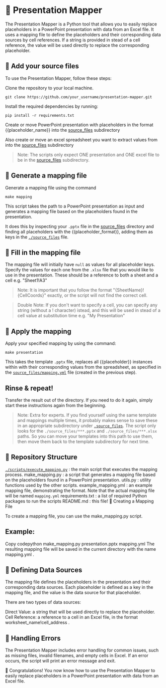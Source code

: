 # 📝 Presentation Mapper

The Presentation Mapper is a Python tool that allows you to easily replace placeholders in a PowerPoint presentation with data from an Excel file. It uses a mapping file to define the placeholders and their corresponding data sources by cell references. If a string is provided in stead of a cell reference, the value will be used directly to replace the corresponding placeholder.

## 🚀 Add your source files

To use the Presentation Mapper, follow these steps:

Clone the repository to your local machine.
```
git clone https://github.com/your_username/presentation-mapper.git
```

Install the required dependencies by running:
```
pip install -r requirements.txt
```

Create or move PowerPoint presentation with placeholders in the format 
{{placeholder_name}} into the [source_files](./source_files/) subdirectory

Also create or move an excel spreadsheet you want to extract values from into the [source_files](./source_files/) subdirectory

>Note: The scripts only expect ONE presentation and ONE excel file to be in the [source_files](./source_files/) subdirectory.

## 🚀 Generate a mapping file

Generate a mapping file using the command

```
make mapping
```

This script takes the path to a PowerPoint presentation as input and generates a mapping file based on the placeholders found in the presentation.

It does this by inspecting your `.pptx` file in the [source_files](./source_files/) directory and finding all placeholders with the {{placeholder_format}}, adding them as keys in the [`./source_files`](./source_files/mapping.yml) file.

## 🚀 Fill in the mapping file

The mapping file will initially have `null` as values for all placeholder keys. Specify the values for each one from the `.xlsx` file that you would like to use in the presentation. These should be a reference to both a sheet and a cell e.g. "Sheet1!A3"

>Note: It is important that you follow the format "{SheetName}!{CellCoords}" exactly, or the script will not find the correct cell.

>Double Note: If you don't want to specify a cell, you can specify any string (without a ! character) istead, and this will be used in stead of a cell value at substitution time e.g. "My Presentation"

## 🚀 Apply the mapping

Apply your specified mapping by using the command:

```
make presentation
```

This takes the template `.pptx` file, replaces all {{placeholder}} instances within with their corresponding values from the spreadsheet, as specified in the [`source_files/mapping.yml`](./source_files/mapping.yml) file (created in the previous step).


## Rinse & repeat!

Transfer the result out of the directory. If you need to do it again, simply start these instructions again from the beginning.

> Note: Extra for experts. If you find yourself using the same template and mappings multiple times, it probably makes sense to save these in an appropriate subdirectory under [`.source_files`](./source_files/). The script only looks for the `./source_files/***.pptx` and `./source_files/***.xlsx` paths. So you can move your templates into this path to use them, then move them back to the template subdirectory for next time.

## 📂 Repository Structure

[`./scripts/execute_mapping.py`](./scripts/execute_mapping.py)
: the main script that executes the mapping process.
make_mapping.py
: a script that generates a mapping file based on the placeholders found in a PowerPoint presentation.
utils.py
: utility functions used by the other scripts.
example_mapping.yml
: an example mapping file, demonstrating the format. Note that the actual mapping file will be named `mapping.yml`
requirements.txt
: a list of required Python packages to run the scripts
README.md
: this file!
📝 Creating a Mapping File

To create a mapping file, you can use the 
make_mapping.py
 script. 

## Example:

Copy codepython make_mapping.py presentation.pptx mapping.yml
The resulting mapping file will be saved in the current directory with the name 
mapping.yml
.

## 📝 Defining Data Sources

The mapping file defines the placeholders in the presentation and their corresponding data sources. Each placeholder is defined as a key in the mapping file, and the value is the data source for that placeholder.

There are two types of data sources:

Direct Value: a string that will be used directly to replace the placeholder.
Cell Reference: a reference to a cell in an Excel file, in the format 
worksheet_name!cell_address
.
## 📝 Handling Errors

The Presentation Mapper includes error handling for common issues, such as missing files, invalid filenames, and empty cells in Excel. If an error occurs, the script will print an error message and exit.

🎉 Congratulations! You now know how to use the Presentation Mapper to easily replace placeholders in a PowerPoint presentation with data from an Excel file.